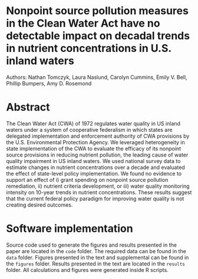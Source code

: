 # Nonpoint source pollution measures in the Clean Water Act have no detectable impact on decadal trends in nutrient concentrations in U.S. inland waters
Authors: Nathan Tomczyk, Laura Naslund, Carolyn Cummins, Emily V. Bell, Phillip Bumpers, Amy D. Rosemond

# Abstract
The Clean Water Act (CWA) of 1972 regulates water quality in US inland waters under a system of cooperative federalism in which states are delegated implementation and enforcement authority of CWA provisions by the U.S. Environmental Protection Agency. We leveraged heterogeneity in state implementation of the CWA to evaluate the efficacy of its nonpoint source provisions in reducing nutrient pollution, the leading cause of water quality impairment in US inland waters. We used national survey data to estimate changes in nutrient concentrations over a decade and evaluated the effect of state-level policy implementation. We found no evidence to support an effect of i) grant spending on nonpoint source pollution remediation, ii) nutrient criteria development, or iii) water quality monitoring intensity on 10-year trends in nutrient concentrations. These results suggest that the current federal policy paradigm for improving water quality is not creating desired outcomes.

# Software implementation
Source code used to generate the figures and results presented in the paper are located in the `code` folder. The required data can be found in the `data` folder. Figures presented in the text and supplemental can be found in the `figures` folder. Results presented in the text are located in the `results` folder. All calculations and figures were generated inside R scripts.

